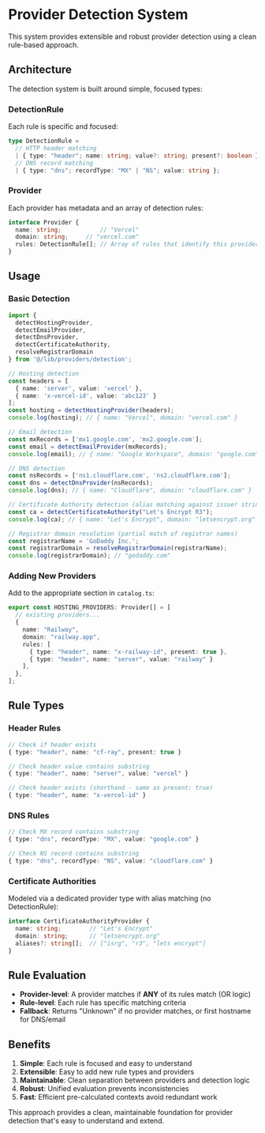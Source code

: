 # Provider Detection System

This system provides extensible and robust provider detection using a clean rule-based approach.

## Architecture

The detection system is built around simple, focused types:

### DetectionRule

Each rule is specific and focused:

```typescript
type DetectionRule =
  // HTTP header matching
  | { type: "header"; name: string; value?: string; present?: boolean }
  // DNS record matching  
  | { type: "dns"; recordType: "MX" | "NS"; value: string };
```

### Provider

Each provider has metadata and an array of detection rules:

```typescript
interface Provider {
  name: string;           // "Vercel"
  domain: string;     // "vercel.com" 
  rules: DetectionRule[]; // Array of rules that identify this provider
}
```

## Usage

### Basic Detection

```typescript
import { 
  detectHostingProvider, 
  detectEmailProvider, 
  detectDnsProvider,
  detectCertificateAuthority,
  resolveRegistrarDomain
} from '@/lib/providers/detection';

// Hosting detection
const headers = [
  { name: 'server', value: 'vercel' },
  { name: 'x-vercel-id', value: 'abc123' }
];
const hosting = detectHostingProvider(headers);
console.log(hosting); // { name: "Vercel", domain: "vercel.com" }

// Email detection  
const mxRecords = ['mx1.google.com', 'mx2.google.com'];
const email = detectEmailProvider(mxRecords);
console.log(email); // { name: "Google Workspace", domain: "google.com" }

// DNS detection
const nsRecords = ['ns1.cloudflare.com', 'ns2.cloudflare.com'];  
const dns = detectDnsProvider(nsRecords);
console.log(dns); // { name: "Cloudflare", domain: "cloudflare.com" }

// Certificate Authority detection (alias matching against issuer string)
const ca = detectCertificateAuthority("Let's Encrypt R3");
console.log(ca); // { name: "Let's Encrypt", domain: "letsencrypt.org" }

// Registrar domain resolution (partial match of registrar names)
const registrarName = 'GoDaddy Inc.';
const registrarDomain = resolveRegistrarDomain(registrarName);
console.log(registrarDomain); // "godaddy.com"
```

### Adding New Providers

Add to the appropriate section in `catalog.ts`:

```typescript
export const HOSTING_PROVIDERS: Provider[] = [
  // existing providers...
  {
    name: "Railway",
    domain: "railway.app",
    rules: [
      { type: "header", name: "x-railway-id", present: true },
      { type: "header", name: "server", value: "railway" }
    ],
  },
];
```

## Rule Types

### Header Rules

```typescript
// Check if header exists
{ type: "header", name: "cf-ray", present: true }

// Check header value contains substring
{ type: "header", name: "server", value: "vercel" }

// Check header exists (shorthand - same as present: true)  
{ type: "header", name: "x-vercel-id" }
```

### DNS Rules

```typescript
// Check MX record contains substring
{ type: "dns", recordType: "MX", value: "google.com" }

// Check NS record contains substring
{ type: "dns", recordType: "NS", value: "cloudflare.com" }
```

### Certificate Authorities

Modeled via a dedicated provider type with alias matching (no DetectionRule):

```ts
interface CertificateAuthorityProvider {
  name: string;        // "Let's Encrypt"
  domain: string;      // "letsencrypt.org"
  aliases?: string[];  // ["isrg", "r3", "lets encrypt"]
}
```

## Rule Evaluation

- **Provider-level**: A provider matches if **ANY** of its rules match (OR logic)
- **Rule-level**: Each rule has specific matching criteria
- **Fallback**: Returns "Unknown" if no provider matches, or first hostname for DNS/email

## Benefits

1. **Simple**: Each rule is focused and easy to understand
2. **Extensible**: Easy to add new rule types and providers
3. **Maintainable**: Clean separation between providers and detection logic
4. **Robust**: Unified evaluation prevents inconsistencies
5. **Fast**: Efficient pre-calculated contexts avoid redundant work

This approach provides a clean, maintainable foundation for provider detection that's easy to understand and extend.